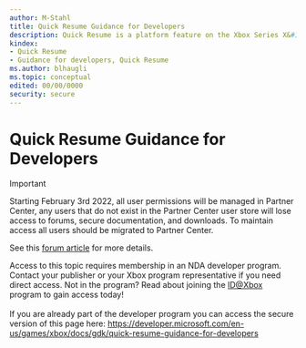 ```yaml
---
author: M-Stahl
title: Quick Resume Guidance for Developers
description: Quick Resume is a platform feature on the Xbox Series X&#124;S consoles that allows for users to preserve their games while they are suspended so that they can be resumed later within seconds.
kindex:
- Quick Resume
- Guidance for developers, Quick Resume
ms.author: blhaugli
ms.topic: conceptual
edited: 00/00/0000
security: secure
---
```


# Quick Resume Guidance for Developers
> [!IMPORTANT]
> Starting February 3rd 2022, all user permissions will be managed in Partner Center, any users that do not exist in the Partner Center user store will lose access to forums, secure documentation, and downloads. To maintain access all users should be migrated to Partner Center. <p></p>See this <a href="https://forums.xboxlive.com/articles/132187/breaking-change-user-access-for-forums-secure-docu.html">forum article</a> for more details.  

 Access to this topic requires membership in an NDA developer program. Contact your publisher or your Xbox program representative if you need direct access. Not in the program? Read about joining the <a href="https://www.xbox.com/Developers/id">ID@Xbox</a> program to gain access today!  <br/><br/>If you are already part of the developer program you can access the secure version of this page here: <a target="_blank" href="https://developer.microsoft.com/en-us/games/xbox/docs/gdk/quick-resume-guidance-for-developers">https://developer.microsoft.com/en-us/games/xbox/docs/gdk/quick-resume-guidance-for-developers</a>
